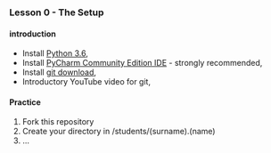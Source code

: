 ### Lesson 0 - The Setup
#### introduction
- Install [Python 3.6](https://www.python.org/downloads/release/python-364/),
- Install [PyCharm Community Edition IDE](https://www.jetbrains.com/pycharm/download/) - strongly recommended,
- Install [git download](https://git-scm.com/downloads),
- Introductory YouTube video for git,

#### Practice
1. Fork this repository
2. Create your directory in  /students/(surname).(name)
3. ...
